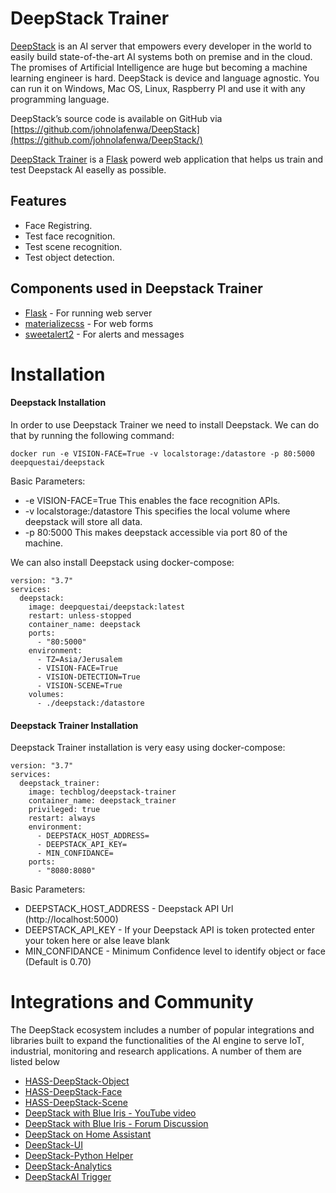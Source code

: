 # DeepStack Trainer
[DeepStack](https://deepstack.cc/) is an AI server that empowers every developer in the world to easily build state-of-the-art AI systems both on premise and in the cloud. The promises of Artificial Intelligence are huge but becoming a machine learning engineer is hard. DeepStack is device and language agnostic. You can run it on Windows, Mac OS, Linux, Raspberry PI and use it with any programming language.

DeepStack’s source code is available on GitHub via [https://github.com/johnolafenwa/DeepStack](https://github.com/johnolafenwa/DeepStack/)

[DeepStack Trainer](https://github.com/t0mer/deepstack-trainer) is a [Flask](https://flask.palletsprojects.com/en/1.1.x/) powerd web application that helps us train and test Deepstack AI easelly as possible.

## Features
- Face Registring.
- Test face recognition.
- Test scene recognition.
- Test object detection.

## Components used in Deepstack Trainer
- [Flask](https://flask.palletsprojects.com/en/1.1.x/) - For running web server
- [materializecss](https://materializecss.com/) - For web forms
- [sweetalert2](https://sweetalert2.github.io/) - For alerts and messages

# Installation
#### Deepstack Installation
In order to use Deepstack Trainer we need to install Deepstack.
We can do that by running the following command:

```docker run -e VISION-FACE=True -v localstorage:/datastore -p 80:5000 deepquestai/deepstack```

Basic Parameters:
* -e VISION-FACE=True This enables the face recognition APIs.
* -v localstorage:/datastore This specifies the local volume where deepstack will store all data.
* -p 80:5000 This makes deepstack accessible via port 80 of the machine.

We can also install Deepstack using docker-compose:
```
version: "3.7"
services:
  deepstack:
    image: deepquestai/deepstack:latest
    restart: unless-stopped
    container_name: deepstack
    ports:
      - "80:5000"
    environment:
      - TZ=Asia/Jerusalem
      - VISION-FACE=True
      - VISION-DETECTION=True
      - VISION-SCENE=True
    volumes:
      - ./deepstack:/datastore
```

#### Deepstack Trainer Installation
Deepstack Trainer installation is very easy using docker-compose:
```
version: "3.7"
services:
  deepstack_trainer:
    image: techblog/deepstack-trainer
    container_name: deepstack_trainer
    privileged: true
    restart: always
    environment:
      - DEEPSTACK_HOST_ADDRESS=
      - DEEPSTACK_API_KEY=
      - MIN_CONFIDANCE=
    ports:
      - "8080:8080" 
```

Basic Parameters:
* DEEPSTACK_HOST_ADDRESS - Deepstack API Url (http://localhost:5000)
* DEEPSTACK_API_KEY - If your Deepstack API is token protected enter your token here or alse leave blank
* MIN_CONFIDANCE - Minimum Confidence level to identify object or face (Default is 0.70)







# Integrations and Community
The DeepStack ecosystem includes a number of popular integrations and libraries built to expand the functionalities of the AI engine to serve IoT, industrial, monitoring and research applications. A number of them are listed below

* [HASS-DeepStack-Object](https://github.com/robmarkcole/HASS-Deepstack-object)
* [HASS-DeepStack-Face](https://github.com/robmarkcole/HASS-Deepstack-face)
* [HASS-DeepStack-Scene](https://github.com/robmarkcole/HASS-Deepstack-scene)
* [DeepStack with Blue Iris - YouTube video](https://www.youtube.com/watch?v=fwoonl5JKgo)
* [DeepStack with Blue Iris - Forum Discussion](https://ipcamtalk.com/threads/tool-tutorial-free-ai-person-detection-for-blue-iris.37330/)
* [DeepStack on Home Assistant](https://community.home-assistant.io/t/face-and-person-detection-with-deepstack-local-and-free/92041)
* [DeepStack-UI](https://github.com/robmarkcole/deepstack-ui)
* [DeepStack-Python Helper](https://github.com/robmarkcole/deepstack-python)
* [DeepStack-Analytics](https://github.com/robmarkcole/deepstack-analytics)
* [DeepStackAI Trigger](https://github.com/danecreekphotography/node-deepstackai-trigger)
